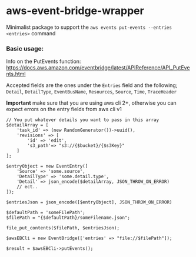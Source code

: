 # aws-event-bridge-wrapper

Minimalist package to support the `aws events put-events --entries <entries>` command

### Basic usage:

Info on the PutEvents function:
https://docs.aws.amazon.com/eventbridge/latest/APIReference/API_PutEvents.html

Accepted fields are the ones under the `Entries` field and the following; 
`Detail`, `DetailType`, `EventBusName`, `Resources`, `Source`, `Time`, `TraceHeader`

**Important** make sure that you are using aws cli 2+, otherwise you can expect errors on the entry fields from aws cli v1
```
// You put whatever details you want to pass in this array
$detailArray = [
    'task_id' => (new RandomGenerator())->uuid(),
    'revisions' => [
        'id' => 'edit',
        's3_path'=> "s3://{$bucket}/{$s3Key}"
    ]
];

$entryObject = new EventEntry([
    'Source' => 'some.source',
    'DetailType' => 'some.detail.type',
    'Detail' => json_encode($detailArray, JSON_THROW_ON_ERROR)
    // ect..
]);

$entriesJson = json_encode([$entryObject], JSON_THROW_ON_ERROR)

$defaultPath = 'someFilePath';
$filePath = "{$defaultPath}/someFilename.json";

file_put_contents($filePath, $entriesJson);

$awsEBCli = new EventBridge(['entries' => "file://$filePath"]);

$result = $awsEBCli->putEvents();
```
